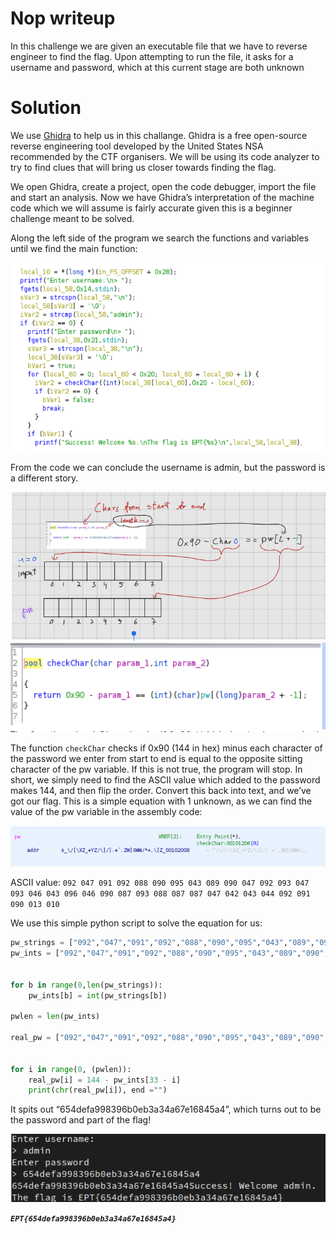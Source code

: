 # Nop writeup

In this challenge we are given an executable file that we have to reverse engineer to find the flag. Upon attempting to run the file, it asks for a username and password, which at this current stage are both unknown

# Solution
We use [Ghidra](https://ghidra-sre.org/) to help us in this challange. Ghidra is a free open-source reverse engineering tool developed by the United States NSA recommended by the CTF organisers. We will be using its code analyzer to try to find clues that will bring us closer towards finding the flag.

We open Ghidra, create a project, open the code debugger, import the file and start an analysis. Now we have Ghidra’s interpretation of the machine code which we will assume is fairly accurate given this is a beginner challenge meant to be solved.

Along the left side of the program we search the functions and variables until we find the main function:

![Ghidra1](ghidra1.png)

From the code we can conclude the username is admin, but the password is a different story. 

![Nop1](nop1.png)
![Nop2](nop2.png)

The function `checkChar` checks if 0x90 (144 in hex) minus each character of the password we enter from start to end is equal to the opposite sitting character of the pw variable. If this is not true, the program will stop. In short, we simply need to find the ASCII value which added to the password makes 144, and then flip the order. Convert this back into text, and we’ve got our flag. This is a simple equation with 1 unknown, as we can find the value of the pw variable in the assembly code:

![Nop3](nop3.png)

ASCII value: `092 047 091 092 088 090 095 043 089 090 047 092 093 047 093 046 043 096 046 090 087 093 088 087 087 047 042 043 044 092 091 090 013 010`

We use this simple python script to solve the equation for us:

```python
pw_strings = ["092","047","091","092","088","090","095","043","089","090","047","092","093","047","093","046","043","096","046","090","087","093","088","087","087","047","042","043","044","092","091","090","013","010"]
pw_ints = ["092","047","091","092","088","090","095","043","089","090","047","092","093","047","093","046","043","096","046","090","087","093","088","087","087","047","042","043","044","092","091","090","013","010"]


for b in range(0,len(pw_strings)):
    pw_ints[b] = int(pw_strings[b])
        
pwlen = len(pw_ints) 

real_pw = ["092","047","091","092","088","090","095","043","089","090","047","092","093","047","093","046","043","096","046","090","087","093","088","087","087","047","042","043","044","092","091","090","013","010"]


for i in range(0, (pwlen)):
    real_pw[i] = 144 - pw_ints[33 - i]
    print(chr(real_pw[i]), end ="")
```

It spits out “654defa998396b0eb3a34a67e16845a4”, which turns out to be the password and part of the flag! 

![Nop4](nop4.png)

***`EPT{654defa998396b0eb3a34a67e16845a4}`***


